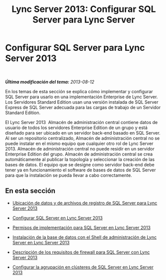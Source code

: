 ﻿---
title: 'Lync Server 2013: Configurar SQL Server para Lync Server'
TOCTitle: Configurar SQL Server para Lync Server 2013
ms:assetid: 375e5cc4-e436-46dc-9b02-5063f35cdcc1
ms:mtpsurl: https://technet.microsoft.com/es-es/library/Gg425848(v=OCS.15)
ms:contentKeyID: 48274942
ms.date: 01/07/2017
mtps_version: v=OCS.15
ms.translationtype: HT
---

# Configurar SQL Server para Lync Server 2013

 

_**Última modificación del tema:** 2013-08-12_

En los temas de esta sección se explica cómo implementar y configurar SQL Server para usarlo en una implementación Enterprise de Lync Server. Los Servidores Standard Edition usan una versión instalada de SQL Server Express de SQL Server adecuada para las cargas de trabajo de un Servidor Standard Edition.

El Lync Server 2013  Almacén de administración central contiene datos de usuario de todos los servidores Enterprise Edition de un grupo y está diseñado para ser ubicado en un servidor back-end basado en SQL Server. Al ser un repositorio centralizado, Almacén de administración central no se puede instalar en el mismo equipo que cualquier otro rol de Lync Server 2013. Almacén de administración central no puede residir en un servidor Enterprise Edition del grupo. Almacén de administración central se crea automáticamente al publicar la topología y seleccionar la creación de las bases de datos. El equipo que se designe como servidor back-end debe tener ya en funcionamiento el software de bases de datos de SQL Server para que la instalación se pueda llevar a cabo correctamente.

## En esta sección

  - [Ubicación de datos y de archivos de registro de SQL Server para Lync Server 2013](lync-server-2013-sql-server-data-and-log-file-placement.md)

  - [Configurar SQL Server en Lync Server 2013](lync-server-2013-configure-sql-server.md)

  - [Permisos de implementación para SQL Server en Lync Server 2013](lync-server-2013-deployment-permissions-for-sql-server.md)

  - [Instalación de la base de datos con el Shell de administración de Lync Server en Lync Server 2013](lync-server-2013-database-installation-using-lync-server-management-shell.md)

  - [Descripción de los requisitos de firewall para SQL Server con Lync Server 2013](lync-server-2013-understanding-firewall-requirements-for-sql-server.md)

  - [Configurar la agrupación en clústeres de SQL Server en Lync Server 2013](lync-server-2013-configure-sql-server-clustering.md)

